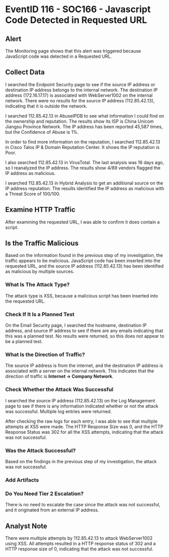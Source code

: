 # EventID 116 - SOC166 - Javascript Code Detected in Requested URL

## Alert

The Monitoring page shows that this alert was triggered because JavaScript code was detected in a Requested URL.

## Collect Data

I searched the Endpoint Security page to see if the source IP address or destination IP address belongs to the internal network. The destination IP address (172.16.17.17) is associated with WebServer1002 on the internal network. There were no results for the source IP address (112.85.42.13), indicating that it is outside the network.

I searched 112.85.42.13 in AbuseIPDB to see what information I could find on the ownership and reputation. The results show its ISP is China Unicom Jiangsu Province Network. The IP address has been reported 45,587 times, but the Confidence of Abuse is 1%.

In order to find more information on the reputation, I searched 112.85.42.13 in Cisco Talos IP & Domain Reputation Center. It shows the IP reputation is Poor.

I also searched 112.85.42.13 in VirusTotal. The last analysis was 16 days ago, so I reanalyzed the IP address. The results show 4/89 vendors flagged the IP address as malicious.

I searched 112.85.42.13 in Hybrid Analysis to get an additional source on the IP address reputation. The results identified the IP address as malicious with a Threat Score of 100/100.

## Examine HTTP Traffic

After examining the requested URL, I was able to confirm it does contain a script.

## Is the Traffic Malicious

Based on the information found in the previous step of my investigation, the traffic appears to be malicious. JavaScript code has been inserted into the requested URL, and the source IP address (112.85.42.13) has been identified as malicious by multiple sources.

### What Is The Attack Type?

The attack type is XSS, because a malicious script has been inserted into the requested URL.

### Check If It Is a Planned Test

On the Email Security page, I searched the hostname, destination IP address, and source IP address to see if there are any emails indicating that this was a planned test. No results were returned, so this does not appear to be a planned test.

### What Is the Direction of Traffic?

The source IP address is from the internet, and the destination IP address is associated with a server on the internal network. This indicates that the direction of traffic is **Internet -> Company Network**.

### Check Whether the Attack Was Successful

I searched the source IP address (112.85.42.13) on the Log Management page to see if there is any information indicated whether or not the attack was successful. Multiple log entries were returned.

After checking the raw logs for each entry, I was able to see that multiple attempts at XSS were made. The HTTP Response Size was 0, and the HTTP Response Status was 302 for all the XSS attempts, indicating that the attack was not successful.

### Was the Attack Successful?

Based on the findings in the previous step of my investigation, the attack was not successful.

### Add Artifacts


### Do You Need Tier 2 Escalation?

There is no need to escalate the case since the attack was not successful, and it originated from an external IP address.

## Analyst Note

There were multiple attempts by 112.85.42.13 to attack WebServer1002 using XSS. All attempts resulted in a HTTP response status of 302 and a HTTP response size of 0, indicating that the attack was not successful.
